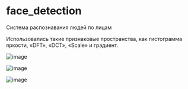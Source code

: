 # face_detection
Cистема распознавания людей по лицам

Использовались такие признаковые пространства, как гистограмма яркости, «DFT», «DCT», «Scale» и градиент.

![image](https://github.com/donikorch/face_detection/assets/126454671/6a428cb3-c29b-4fdb-9a91-bf55404409e5)

![image](https://github.com/donikorch/face_detection/assets/126454671/c5240275-2f2d-4654-ae7c-f946b42abde2)

![image](https://github.com/donikorch/face_detection/assets/126454671/3ff1cc84-2bac-40c7-8814-f4e24bc8d769)
